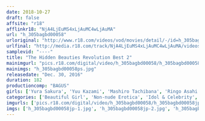 ```yaml
---
date: 2018-10-27
draft: false
affsite: "r18"
afflinkr18: "NjA4LjEuMS4xLjAuMC4wLjAuMA"
url: "h_305bagbd00058"
urloriginal: "http://www.r18.com/videos/vod/movies/detail/-/id=h_305bagbd00058"
urlfinal: "http://media.r18.com/track/NjA4LjEuMS4xLjAuMC4wLjAuMA/videos/vod/movies/detail/-/id=h_305bagbd00058"
samplevid: "----"
title: "The Hidden Beauties Revolution Best 2"
mainimgurl: "pics.r18.com/digital/video/h_305bagbd00058/h_305bagbd00058ps.jpg"
mainimgs: "h_305bagbd00058ps.jpg"
releasedate: "Dec. 30, 2016"
duration: 182
productioncomp: "BAGUS"
girls: ['Yura Sakura', 'Yuu Kazami', 'Mashiro Tachibana', 'Ringo Asahi', 'Natsuha Yuzuki', 'Suzune Mukai', 'Leo Hoshitsuki', 'Rika Uchida', 'Moe Amatsuka', 'Miho Hinata']
categories: ['Beautiful Girl', 'Non-nude Erotica', 'Idol & Celebrity', 'Compilation', 'Idol Video', 'Hi-Def']
imgurls: ['pics.r18.com/digital/video/h_305bagbd00058/h_305bagbd00058jp-1.jpg', 'pics.r18.com/digital/video/h_305bagbd00058/h_305bagbd00058jp-2.jpg', 'pics.r18.com/digital/video/h_305bagbd00058/h_305bagbd00058jp-3.jpg', 'pics.r18.com/digital/video/h_305bagbd00058/h_305bagbd00058jp-4.jpg', 'pics.r18.com/digital/video/h_305bagbd00058/h_305bagbd00058jp-5.jpg', 'pics.r18.com/digital/video/h_305bagbd00058/h_305bagbd00058jp-6.jpg', 'pics.r18.com/digital/video/h_305bagbd00058/h_305bagbd00058jp-7.jpg', 'pics.r18.com/digital/video/h_305bagbd00058/h_305bagbd00058jp-8.jpg', 'pics.r18.com/digital/video/h_305bagbd00058/h_305bagbd00058jp-9.jpg', 'pics.r18.com/digital/video/h_305bagbd00058/h_305bagbd00058jp-10.jpg', 'pics.r18.com/digital/video/h_305bagbd00058/h_305bagbd00058jp-11.jpg', 'pics.r18.com/digital/video/h_305bagbd00058/h_305bagbd00058jp-12.jpg', 'pics.r18.com/digital/video/h_305bagbd00058/h_305bagbd00058jp-13.jpg', 'pics.r18.com/digital/video/h_305bagbd00058/h_305bagbd00058jp-14.jpg', 'pics.r18.com/digital/video/h_305bagbd00058/h_305bagbd00058jp-15.jpg', 'pics.r18.com/digital/video/h_305bagbd00058/h_305bagbd00058jp-16.jpg', 'pics.r18.com/digital/video/h_305bagbd00058/h_305bagbd00058jp-17.jpg', 'pics.r18.com/digital/video/h_305bagbd00058/h_305bagbd00058jp-18.jpg', 'pics.r18.com/digital/video/h_305bagbd00058/h_305bagbd00058jp-19.jpg', 'pics.r18.com/digital/video/h_305bagbd00058/h_305bagbd00058jp-20.jpg']
imgs: ['h_305bagbd00058jp-1.jpg', 'h_305bagbd00058jp-2.jpg', 'h_305bagbd00058jp-3.jpg', 'h_305bagbd00058jp-4.jpg', 'h_305bagbd00058jp-5.jpg', 'h_305bagbd00058jp-6.jpg', 'h_305bagbd00058jp-7.jpg', 'h_305bagbd00058jp-8.jpg', 'h_305bagbd00058jp-9.jpg', 'h_305bagbd00058jp-10.jpg', 'h_305bagbd00058jp-11.jpg', 'h_305bagbd00058jp-12.jpg', 'h_305bagbd00058jp-13.jpg', 'h_305bagbd00058jp-14.jpg', 'h_305bagbd00058jp-15.jpg', 'h_305bagbd00058jp-16.jpg', 'h_305bagbd00058jp-17.jpg', 'h_305bagbd00058jp-18.jpg', 'h_305bagbd00058jp-19.jpg', 'h_305bagbd00058jp-20.jpg']
---
```

